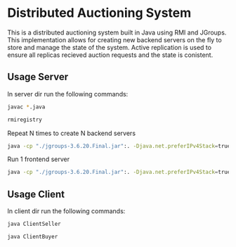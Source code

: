 # Distributed Auctioning System

This is a distributed auctioning system built in Java using RMI and JGroups. This implementation allows for creating new backend servers on the fly to store and manage the state of the system. Active replication is used to ensure all replicas recieved auction requests and the state is conistent.

## Usage Server
In server dir run the following commands:
```bash
javac *.java
```
```bash
rmiregistry
```
Repeat N times to create N backend servers
```bash
java -cp "./jgroups-3.6.20.Final.jar":. -Djava.net.preferIPv4Stack=true -Djgroups.bind_addr=127.0.0.1 Backend
```
Run 1 frontend server
```bash
java -cp "./jgroups-3.6.20.Final.jar":. -Djava.net.preferIPv4Stack=true -Djgroups.bind_addr=127.0.0.1 Frontend
```
## Usage Client
In client dir run the following commands:
```bash
java ClientSeller
```
```bash
java ClientBuyer
```

